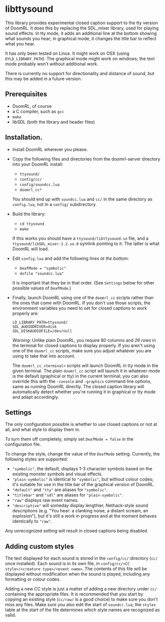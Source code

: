 # libttysound

This library provides experimental closed caption support to the tty version of DoomRL. It does this by replacing the SDL_mixer library, used for playing sound effects. In tty mode, it adds an additional line at the bottom showing what sounds you hear; in graphical mode, it changes the title bar to reflect what you hear.

It has only been tested on Linux. It might work on OSX (using `DYLD_LIBRARY_PATH`). The graphical mode might work on windows; the text mode probably won't without additional work.

There is currently no support for directionality and distance of sound, but this may be added in a future version.

## Prerequisites

- DoomRL, of course
- a C compiler, such as `gcc`
- `make`
- libSDL (both the library and header files)

## Installation.

- Install DoomRL wherever you please.
- Copy the following files and directories from the doomrl-server directory into your DoomRL install:
  - `ttysound/`
  - `config/cc/`
  - `config/soundcc.lua`
  - `doomrl_cc*`

  You should end up with `soundcc.lua` and `cc/` in the same directory as `config.lua`, not in a `config/` subdirectory.
- Build the library:
  - `cd ttysound`
  - `make`

  If this works you should have a `ttysound/libttysound.so` file, and a `ttysound/libSDL_mixer-1.2.so.0` symlink pointing to it. The latter is what DoomRL will load.
- Edit `config.lua` and add the following lines *at the bottom*:
  - `DeafMode = "symbolic"`
  - `dofile "soundcc.lua"`

  It is important that they be in that order. (See `Settings` below for other possible values of `DeafMode`.)
- Finally, launch DoomRL using one of the `doomrl_cc` scripts rather than the ones that come with DoomRL. If you don't use those scripts, the environment variables you need to set for closed captions to work properly are:

  ```
  LD_LIBRARY_PATH=ttysound/
  SDL_AUDIODRIVER=disk
  SDL_DISKAUDIOFILE=/dev/null
  ```

  *Warning:* Unlike plain DoomRL, you require 80 columns and *26 rows* in the terminal for closed captions to display properly. If you aren't using one of the `doomrl_cc` scripts, make sure you adjust whatever you are using to take that into account.

  The `doomrl_cc_<terminal>` scripts will launch DoomRL in tty mode in the given terminal. The plain `doomrl_cc` script will launch it in whatever mode is the default (graphical or tty) in the current terminal; you can also override this with the `-console` and `-graphics` command line options, same as running DoomRL directly. The closed caption library will automatically detect whether you're running it in graphical or tty mode and adapt accordingly.

## Settings

The only configuration possible is whether to use closed captions or not at all, and what style to display them in.

To turn them off completely, simply set `DeafMode = false` in the configuration file.

To change the style, change the value of the `DeafMode` setting. Currently, the following styles are supported:

- `"symbolic"`, the default, displays 1-3 character symbols based on the existing monster symbols and visual effects.
- `"plain-symbolic"` is identical to `"symbolic"`, but without colour codes; it's suitable for use in the title bar of the graphical version of DoomRL.
- `"default"` and `"tty"` are aliases for `"symbolic"`.
- `"titlebar"` and `"sdl"` are aliases for `"plain-symbolic"`.
- `"raw"` displays raw event names.
- `"descriptive"` will someday display lengthier, Nethack-style sound descriptions (e.g. "You hear: a clanking noise, a distant scream, an explosion"), but it's still a work in progress and at the moment behaves identically to `"raw"`.

Any unrecognized setting will result in closed captions being disabled.

## Adding custom styles

The text displayed for each sound is stored in the `config/cc/` directory (`cc/` once installed). Each sound is in its own file, in `config/cc/<CC style>/<creature type>/<event name>`. The contents of this file will be displayed without modification when the sound is played, including any formatting or colour codes.

Adding a new CC style is just a matter of adding a new directory under `cc/` containing the appropriate files. It is recommended that you start by copying an existing style (`cc/raw/` is a good choice) to make sure you don't miss any files. Make sure you also edit the start of `soundcc.lua`; the `styles` table at the start of the file determines which style names are recognized as valid.
